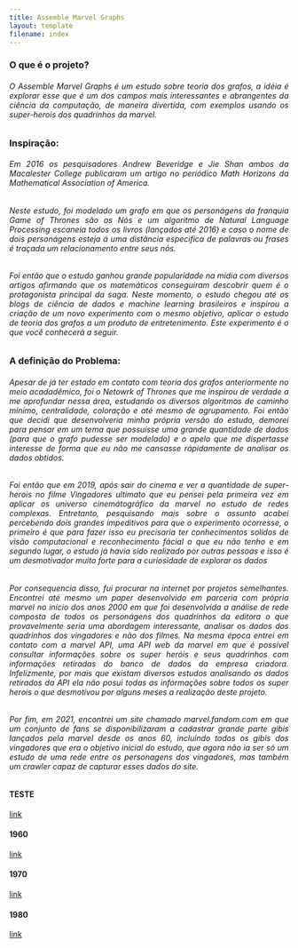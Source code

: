 ```yaml
---
title: Assemble Marvel Graphs
layout: template
filename: index
--- 
```


### **O que é o projeto?**

<div style="text-align: justify">
<h6>
  O Assemble Marvel Graphs é um estudo sobre teoria dos grafos, a idéia é explorar esse que é um dos campos mais interessantes e abrangentes da ciência da computação, de maneira divertida, com exemplos usando os super-herois dos quadrinhos da marvel.
</h6>
</div>

### **Inspiração:**

<div style="text-align: justify">
  <h6>Em 2016 os pesquisadores Andrew Beveridge e Jie Shan ambos da Macalester College publicaram um artigo no periódico Math Horizons da Mathematical Association of America. 
</h6>
<h6>
  Neste estudo, foi modelado um grafo em que os personágens da franquia Game of Thrones são os Nós e um algoritmo de Natural Language Processing escaneia todos os livros (lançados até 2016) e caso o nome de dois personágens esteja á uma distância especifica de palavras ou frases é traçada um relacionamento entre seus nós. 
</h6>
<h6>
  Foi então que o estudo ganhou grande popularidade na mídia com diversos artigos afirmando que os matemáticos conseguiram descobrir quem é o protagonista principal da saga. Neste momento, o estudo chegou até os blogs de ciência de dados e machine learning brasileiros e inspirou a criação de um novo experimento com o mesmo objetivo, aplicar o estudo de teoria dos grafos a um produto de entretenimento. Este experimento é o que você conhecerá a seguir. 
</h6>
</div>

### **A definição do Problema:**

<div style="text-align: justify">
 <h6>Apesar de já ter estado em contato com teoria dos grafos anteriormente no meio acadadêmico, foi o Netowrk of Thrones que me inspirou de verdade a me aprofundar nessa área, estudando os diversos algoritmos de caminho mínimo, centralidade, coloração e até mesmo de agrupamento. Foi então que decidi que desenvolveria minha própria versão do estudo, demorei para pensar em um tema que possuísse uma grande quantidade de dados (para que o grafo pudesse ser modelado) e o apelo que me dispertasse interesse de forma que eu não me cansasse rápidamente de analisar os dados obtidos.
 </h6>
 <h6>Foi então que em 2019, após sair do cinema e ver a quantidade de super-herois no filme Vingadores ultimato que eu pensei pela primeira vez em aplicar os universo cinemátográfico da marvel no estudo de redes complexas. Entretanto, pesquisando mais sobre o assunto acabei percebendo dois grandes impeditivos para que o experimento ocorresse, o primeiro é que para fazer isso eu precisaria ter conhecimentos solidos de visão computacional e reconhecimento fácial o que eu não tenho e em segundo lugar, o estudo já havia sido realizado por outras pessoas e isso é um desmotivador muito forte para a curiosidade de explorar os dados 
 </h6>
 <h6>Por consequencia disso, fui procurar na internet por projetos semelhantes. Encontrei até mesmo um paper desenvolvido em parceria com própria marvel no início dos anos 2000 em que foi desenvolvida a análise de rede composta de todos os personágens dos quadrinhos da editora o que provavelmente seria uma abordagem interessante, analisar os dados dos quadrinhos dos vingadores e não dos filmes. Na mesma época entrei em contato com a marvel API, uma API web da marvel em que é possível consultar informações sobre os super heróis e seus quadrinhos com informações retiradas do banco de dados da empresa criadora. Infelizmente, por mais que existam diversos estudos analisando os dados retirados da API ela não posui todas as informações sobre todos os super herois o que desmotivou por alguns meses a realização deste projeto.
  </h6>
 <h6>Por fim, em 2021, encontrei um site chamado marvel.fandom.com em que um conjunto de fans se disponibilizaram a cadastrar grande parte gibis lançados pela marvel desde os anos 60, incluindo todos os gibis dos vingadores que era o objetivo inicial do estudo, que agora não ia ser só um estudo de uma rede entre os personagens dos vingadores, mas também um crawler capaz de capturar esses dados do site.
  </h6>
</div>

#### TESTE
[link](https://rodrigoch99.github.io/Assemble-Avengers-Graph/teste) 

#### 1960 
[link](https://rodrigoch99.github.io/Assemble-Avengers-Graph/grafos/anos_1960) 

#### 1970 
[link](https://rodrigoch99.github.io/Assemble-Avengers-Graph/grafos/anos_1970) 

#### 1980 
[link](https://rodrigoch99.github.io/Assemble-Avengers-Graph/grafos/anos_1980) 



